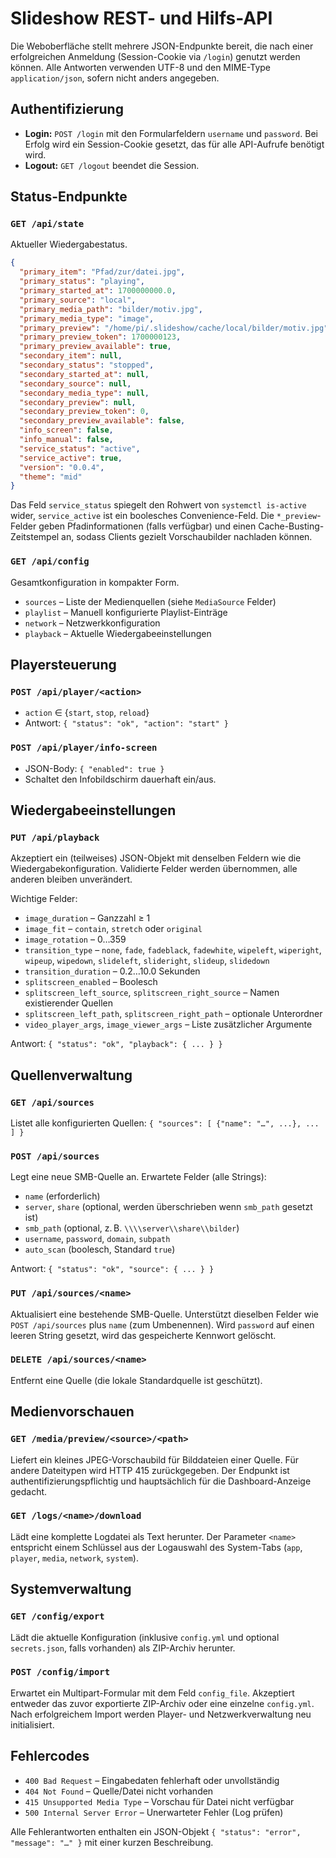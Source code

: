# Slideshow REST- und Hilfs-API

Die Weboberfläche stellt mehrere JSON-Endpunkte bereit, die nach einer erfolgreichen Anmeldung (Session-Cookie via `/login`) genutzt werden können. Alle Antworten verwenden UTF-8 und den MIME-Type `application/json`, sofern nicht anders angegeben.

## Authentifizierung

* **Login:** `POST /login` mit den Formularfeldern `username` und `password`. Bei Erfolg wird ein Session-Cookie gesetzt, das für alle API-Aufrufe benötigt wird.
* **Logout:** `GET /logout` beendet die Session.

## Status-Endpunkte

### `GET /api/state`

Aktueller Wiedergabestatus.

```json
{
  "primary_item": "Pfad/zur/datei.jpg",
  "primary_status": "playing",
  "primary_started_at": 1700000000.0,
  "primary_source": "local",
  "primary_media_path": "bilder/motiv.jpg",
  "primary_media_type": "image",
  "primary_preview": "/home/pi/.slideshow/cache/local/bilder/motiv.jpg",
  "primary_preview_token": 1700000123,
  "primary_preview_available": true,
  "secondary_item": null,
  "secondary_status": "stopped",
  "secondary_started_at": null,
  "secondary_source": null,
  "secondary_media_type": null,
  "secondary_preview": null,
  "secondary_preview_token": 0,
  "secondary_preview_available": false,
  "info_screen": false,
  "info_manual": false,
  "service_status": "active",
  "service_active": true,
  "version": "0.0.4",
  "theme": "mid"
}
```

Das Feld `service_status` spiegelt den Rohwert von `systemctl is-active` wider, `service_active` ist ein boolesches Convenience-Feld. Die `*_preview`-Felder geben Pfadinformationen (falls verfügbar) und einen Cache-Busting-Zeitstempel an, sodass Clients gezielt Vorschaubilder nachladen können.

### `GET /api/config`

Gesamtkonfiguration in kompakter Form.

* `sources` – Liste der Medienquellen (siehe `MediaSource` Felder)
* `playlist` – Manuell konfigurierte Playlist-Einträge
* `network` – Netzwerkkonfiguration
* `playback` – Aktuelle Wiedergabeeinstellungen

## Playersteuerung

### `POST /api/player/<action>`

* `action` ∈ {`start`, `stop`, `reload`}
* Antwort: `{ "status": "ok", "action": "start" }`

### `POST /api/player/info-screen`

* JSON-Body: `{ "enabled": true }`
* Schaltet den Infobildschirm dauerhaft ein/aus.

## Wiedergabeeinstellungen

### `PUT /api/playback`

Akzeptiert ein (teilweises) JSON-Objekt mit denselben Feldern wie die Wiedergabekonfiguration. Validierte Felder werden übernommen, alle anderen bleiben unverändert.

Wichtige Felder:

* `image_duration` – Ganzzahl ≥ 1
* `image_fit` – `contain`, `stretch` oder `original`
* `image_rotation` – 0…359
* `transition_type` – `none`, `fade`, `fadeblack`, `fadewhite`, `wipeleft`, `wiperight`, `wipeup`, `wipedown`, `slideleft`, `slideright`, `slideup`, `slidedown`
* `transition_duration` – 0.2…10.0 Sekunden
* `splitscreen_enabled` – Boolesch
* `splitscreen_left_source`, `splitscreen_right_source` – Namen existierender Quellen
* `splitscreen_left_path`, `splitscreen_right_path` – optionale Unterordner
* `video_player_args`, `image_viewer_args` – Liste zusätzlicher Argumente

Antwort: `{ "status": "ok", "playback": { ... } }`

## Quellenverwaltung

### `GET /api/sources`

Listet alle konfigurierten Quellen: `{ "sources": [ {"name": "…", ...}, ... ] }`

### `POST /api/sources`

Legt eine neue SMB-Quelle an. Erwartete Felder (alle Strings):

* `name` (erforderlich)
* `server`, `share` (optional, werden überschrieben wenn `smb_path` gesetzt ist)
* `smb_path` (optional, z. B. `\\\\server\\share\\bilder`)
* `username`, `password`, `domain`, `subpath`
* `auto_scan` (boolesch, Standard `true`)

Antwort: `{ "status": "ok", "source": { ... } }`

### `PUT /api/sources/<name>`

Aktualisiert eine bestehende SMB-Quelle. Unterstützt dieselben Felder wie `POST /api/sources` plus `name` (zum Umbenennen). Wird `password` auf einen leeren String gesetzt, wird das gespeicherte Kennwort gelöscht.

### `DELETE /api/sources/<name>`

Entfernt eine Quelle (die lokale Standardquelle ist geschützt).

## Medienvorschauen

### `GET /media/preview/<source>/<path>`

Liefert ein kleines JPEG-Vorschaubild für Bilddateien einer Quelle. Für andere Dateitypen wird HTTP 415 zurückgegeben. Der Endpunkt ist authentifizierungspflichtig und hauptsächlich für die Dashboard-Anzeige gedacht.

### `GET /logs/<name>/download`

Lädt eine komplette Logdatei als Text herunter. Der Parameter `<name>` entspricht einem Schlüssel aus der Logauswahl des System-Tabs (`app`, `player`, `media`, `network`, `system`).

## Systemverwaltung

### `GET /config/export`

Lädt die aktuelle Konfiguration (inklusive `config.yml` und optional `secrets.json`, falls vorhanden) als ZIP-Archiv herunter.

### `POST /config/import`

Erwartet ein Multipart-Formular mit dem Feld `config_file`. Akzeptiert entweder das zuvor exportierte ZIP-Archiv oder eine einzelne `config.yml`. Nach erfolgreichem Import werden Player- und Netzwerkverwaltung neu initialisiert.

## Fehlercodes

* `400 Bad Request` – Eingabedaten fehlerhaft oder unvollständig
* `404 Not Found` – Quelle/Datei nicht vorhanden
* `415 Unsupported Media Type` – Vorschau für Datei nicht verfügbar
* `500 Internal Server Error` – Unerwarteter Fehler (Log prüfen)

Alle Fehlerantworten enthalten ein JSON-Objekt `{ "status": "error", "message": "…" }` mit einer kurzen Beschreibung.
